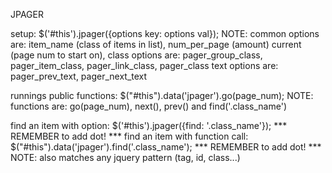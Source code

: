 JPAGER

setup: $('#this').jpager({options key: options val});
NOTE: common options are: item_name (class of items in list), num_per_page (amount) current (page num to start on), 
class options are: pager_group_class, pager_item_class, pager_link_class, pager_class
text options are: pager_prev_text, pager_next_text

runnings public functions:  $("#this").data('jpager').go(page_num);
NOTE: functions are: go(page_num), next(), prev() and find('.class_name')

find an item with option: $('#this').jpager({find: '.class_name'}); *** REMEMBER to add dot! ***
find an item with function call: $("#this").data('jpager').find('.class_name');  *** REMEMBER to add dot! ***
NOTE: also matches any jquery pattern (tag, id, class...)

